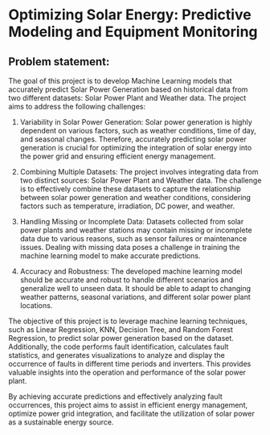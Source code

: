 # Optimizing Solar Energy: Predictive Modeling and Equipment Monitoring

## Problem statement:

The goal of this project is to develop Machine Learning models that accurately predict Solar Power Generation based on historical data from two different datasets: Solar Power Plant and Weather data. The project aims to address the following challenges:

1. Variability in Solar Power Generation: Solar power generation is highly dependent on various factors, such as weather conditions, time of day, and seasonal changes. Therefore, accurately predicting solar power generation is crucial for optimizing the integration of solar energy into the power grid and ensuring efficient energy management.

2. Combining Multiple Datasets: The project involves integrating data from two distinct sources: Solar Power Plant and Weather data. The challenge is to effectively combine these datasets to capture the relationship between solar power generation and weather conditions, considering factors such as temperature, irradiation, DC power, and weather.

3. Handling Missing or Incomplete Data: Datasets collected from solar power plants and weather stations may contain missing or incomplete data due to various reasons, such as sensor failures or maintenance issues. Dealing with missing data poses a challenge in training the machine learning model to make accurate predictions.

4. Accuracy and Robustness: The developed machine learning model should be accurate and robust to handle different scenarios and generalize well to unseen data. It should be able to adapt to changing weather patterns, seasonal variations, and different solar power plant locations.

The objective of this project is to leverage machine learning techniques, such as Linear Regression, KNN, Decision Tree, and Random Forest Regression, to predict solar power generation based on the dataset. Additionally, the code performs fault identification, calculates fault statistics, and generates visualizations to analyze and display the occurrence of faults in different time periods and inverters. This provides valuable insights into the operation and performance of the solar power plant.

By achieving accurate predictions and effectively analyzing fault occurrences, this project aims to assist in efficient energy management, optimize power grid integration, and facilitate the utilization of solar power as a sustainable energy source.

